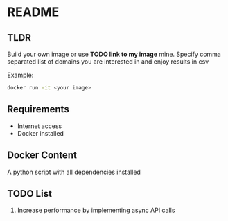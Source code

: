 # README

## TLDR

Build your own image or use **TODO link to my image** mine. Specify comma separated list of domains you are interested in and enjoy results in csv

Example:
```sh
docker run -it <your image>
```

## Requirements

- Internet access
- Docker installed

## Docker Content

A python script with all dependencies installed


## TODO List

1. Increase performance by implementing async API calls